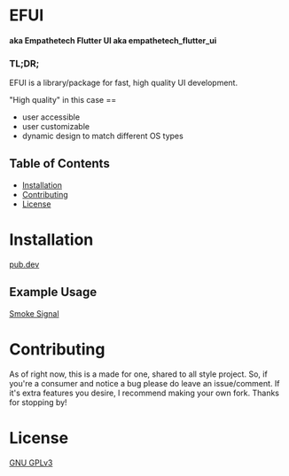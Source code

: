 # EFUI
#### aka Empathetech Flutter UI aka empathetech_flutter_ui

### TL;DR;

EFUI is a library/package for fast, high quality UI development.

"High quality" in this case == 
 - user accessible
 - user customizable
 - dynamic design to match different OS types

## Table of Contents

* [Installation](#Installation)
* [Contributing](#Contributing)
* [License](#License)

# Installation

[pub.dev](https://pub.dev/packages/empathetech_flutter_ui/install)

## Example Usage

[Smoke Signal](https://github.com/Empathetech-LLC/smoke_signal)

# Contributing

As of right now, this is a made for one, shared to all style project. So, if you're a consumer and notice a bug please do leave an issue/comment. If it's extra features you desire, I recommend making your own fork. Thanks for stopping by!

# License

[GNU GPLv3](LICENSE)
